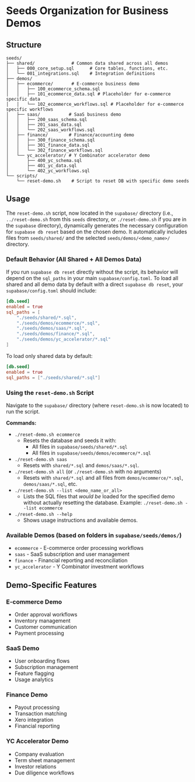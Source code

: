# Seeds Organization for Business Demos

## Structure

```
seeds/
├── shared/              # Common data shared across all demos
│   ├── 000_core_setup.sql      # Core tables, functions, etc.
│   └── 001_integrations.sql    # Integration definitions
├── demos/
│   ├── ecommerce/       # E-commerce business demo
│   │   ├── 100_ecommerce_schema.sql
│   │   ├── 101_ecommerce_data.sql # Placeholder for e-commerce specific data
│   │   └── 102_ecommerce_workflows.sql # Placeholder for e-commerce specific workflows
│   ├── saas/           # SaaS business demo
│   │   ├── 200_saas_schema.sql
│   │   ├── 201_saas_data.sql
│   │   └── 202_saas_workflows.sql
│   ├── finance/        # Finance/accounting demo
│   │   ├── 300_finance_schema.sql
│   │   ├── 301_finance_data.sql
│   │   └── 302_finance_workflows.sql
│   └── yc_accelerator/ # Y Combinator accelerator demo
│       ├── 400_yc_schema.sql
│       ├── 401_yc_data.sql
│       └── 402_yc_workflows.sql
└── scripts/
    └── reset-demo.sh    # Script to reset DB with specific demo seeds

```

## Usage

The `reset-demo.sh` script, now located in the `supabase/` directory (i.e., `../reset-demo.sh` from this `seeds` directory, or `./reset-demo.sh` if you are in the `supabase` directory), dynamically generates the necessary configuration for `supabase db reset` based on the chosen demo. It automatically includes files from `seeds/shared/` and the selected `seeds/demos/<demo_name>/` directory.

### Default Behavior (All Shared + All Demos Data)
If you run `supabase db reset` directly without the script, its behavior will depend on the `sql_paths` in your main `supabase/config.toml`. 
To load all shared and all demo data by default with a direct `supabase db reset`, your `supabase/config.toml` should include:
```toml
[db.seed]
enabled = true
sql_paths = [
    "./seeds/shared/*.sql",
    "./seeds/demos/ecommerce/*.sql",
    "./seeds/demos/saas/*.sql",
    "./seeds/demos/finance/*.sql",
    "./seeds/demos/yc_accelerator/*.sql"
]
```
To load only shared data by default:
```toml
[db.seed]
enabled = true
sql_paths = ["./seeds/shared/*.sql"]
```


### Using the `reset-demo.sh` Script

Navigate to the `supabase/` directory (where `reset-demo.sh` is now located) to run the script.

**Commands:**

*   `./reset-demo.sh ecommerce`
    *   Resets the database and seeds it with:
        *   All files in `supabase/seeds/shared/*.sql`
        *   All files in `supabase/seeds/demos/ecommerce/*.sql`
*   `./reset-demo.sh saas`
    *   Resets with `shared/*.sql` and `demos/saas/*.sql`.
*   `./reset-demo.sh all` (or `./reset-demo.sh` with no arguments)
    *   Resets with `shared/*.sql` and all files from `demos/ecommerce/*.sql`, `demos/saas/*.sql`, etc.
*   `./reset-demo.sh --list <demo_name_or_all>`
    *   Lists the SQL files that *would be* loaded for the specified demo without actually resetting the database. Example: `./reset-demo.sh --list ecommerce`
*   `./reset-demo.sh --help`
    *   Shows usage instructions and available demos.

### Available Demos (based on folders in `supabase/seeds/demos/`)
- `ecommerce` - E-commerce order processing workflows
- `saas` - SaaS subscription and user management
- `finance` - Financial reporting and reconciliation
- `yc_accelerator` - Y Combinator investment workflows

## Demo-Specific Features

### E-commerce Demo
- Order approval workflows
- Inventory management
- Customer communication
- Payment processing

### SaaS Demo
- User onboarding flows
- Subscription management
- Feature flagging
- Usage analytics

### Finance Demo
- Payout processing
- Transaction matching
- Xero integration
- Financial reporting

### YC Accelerator Demo
- Company evaluation
- Term sheet management
- Investor relations
- Due diligence workflows 